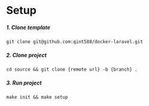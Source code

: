 # Setup

##### 1. Clone template
```
git clone git@github.com:qint588/docker-laravel.git
```

##### 2. Clone project
```
cd source && git clone {remote url} -b {branch} .
```

##### 3. Run project
```
make init && make setup
```